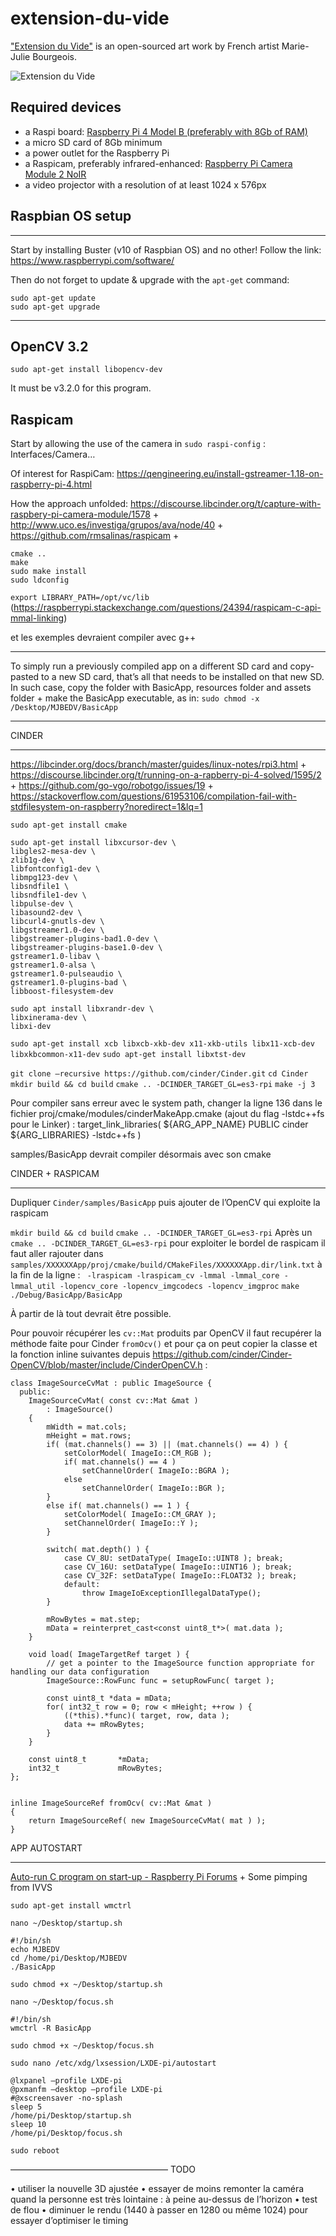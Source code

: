 # extension-du-vide
["Extension du Vide"](https://www.mariejuliebourgeois.fr/projets/extension-du-vide/) is an open-sourced art work by French artist Marie-Julie Bourgeois.

![Extension du Vide](https://www.mariejuliebourgeois.fr/wp-content/uploads/2021/10/EDV5.png)

## Required devices
* a Raspi board: [Raspberry Pi 4 Model B (preferably with 8Gb of RAM)](https://www.raspberrypi.com/products/raspberry-pi-4-model-b/)
* a micro SD card of 8Gb minimum
* a power outlet for the Raspberry Pi
* a Raspicam, preferably infrared-enhanced: [Raspberry Pi Camera Module 2 NoIR](https://www.raspberrypi.com/products/pi-noir-camera-v2/)
* a video projector with a resolution of at least 1024 x 576px


## Raspbian OS setup
_______________________________

Start by installing Buster (v10 of Raspbian OS) and no other! Follow the link: https://www.raspberrypi.com/software/

Then do not forget to update & upgrade with the `apt-get` command:

```
sudo apt-get update
sudo apt-get upgrade
```

________________________________


## OpenCV 3.2

`sudo apt-get install libopencv-dev`

It must be v3.2.0 for this program.


## Raspicam

Start by allowing the use of the camera in `sudo raspi-config` : Interfaces/Camera…

Of interest for RaspiCam:
https://qengineering.eu/install-gstreamer-1.18-on-raspberry-pi-4.html

How the approach unfolded:
https://discourse.libcinder.org/t/capture-with-raspbery-pi-camera-module/1578
+
http://www.uco.es/investiga/grupos/ava/node/40
+
https://github.com/rmsalinas/raspicam
+

```
cmake ..
make
sudo make install
sudo ldconfig   
```

`export LIBRARY_PATH=/opt/vc/lib` (https://raspberrypi.stackexchange.com/questions/24394/raspicam-c-api-mmal-linking)

et les exemples devraient compiler avec g++



______________________________

To simply run a previously compiled app on a different SD card and copy-pasted to a new SD card, that’s all that needs to be installed on that new SD.
In such case, copy the folder with BasicApp, resources folder and assets folder + make the BasicApp executable, as in:
`sudo chmod -x /Desktop/MJBEDV/BasicApp`

______________________________



CINDER
_______________________________

https://libcinder.org/docs/branch/master/guides/linux-notes/rpi3.html
+
https://discourse.libcinder.org/t/running-on-a-rapberry-pi-4-solved/1595/2
+
https://github.com/go-vgo/robotgo/issues/19
+
https://stackoverflow.com/questions/61953106/compilation-fail-with-stdfilesystem-on-raspberry?noredirect=1&lq=1


`sudo apt-get install cmake`

```
sudo apt-get install libxcursor-dev \
libgles2-mesa-dev \
zlib1g-dev \
libfontconfig1-dev \
libmpg123-dev \
libsndfile1 \
libsndfile1-dev \
libpulse-dev \
libasound2-dev \
libcurl4-gnutls-dev \
libgstreamer1.0-dev \
libgstreamer-plugins-bad1.0-dev \
libgstreamer-plugins-base1.0-dev \
gstreamer1.0-libav \
gstreamer1.0-alsa \
gstreamer1.0-pulseaudio \
gstreamer1.0-plugins-bad \
libboost-filesystem-dev
```

```
sudo apt install libxrandr-dev \
libxinerama-dev \
libxi-dev
```

`sudo apt-get install xcb libxcb-xkb-dev x11-xkb-utils libx11-xcb-dev libxkbcommon-x11-dev`
`sudo apt-get install libxtst-dev`

`git clone —recursive https://github.com/cinder/Cinder.git`
`cd Cinder`
`mkdir build && cd build`
`cmake .. -DCINDER_TARGET_GL=es3-rpi`
`make -j 3`


Pour compiler sans erreur avec le system path, changer la ligne 136 dans le fichier proj/cmake/modules/cinderMakeApp.cmake (ajout du flag -lstdc++fs pour le Linker) :
	target_link_libraries( ${ARG_APP_NAME} PUBLIC cinder ${ARG_LIBRARIES} -lstdc++fs )


samples/BasicApp devrait compiler désormais avec son cmake


CINDER + RASPICAM
_________________________________

Dupliquer `Cinder/samples/BasicApp` puis ajouter de l’OpenCV qui exploite la raspicam

`mkdir build && cd build`
`cmake .. -DCINDER_TARGET_GL=es3-rpi`
Après un `cmake .. -DCINDER_TARGET_GL=es3-rpi` pour exploiter le bordel de raspicam il faut aller rajouter dans `samples/XXXXXXApp/proj/cmake/build/CMakeFiles/XXXXXXApp.dir/link.txt` à  la fin de la ligne :
` -lraspicam -lraspicam_cv -lmmal -lmmal_core -lmmal_util -lopencv_core -lopencv_imgcodecs -lopencv_imgproc`
`make`
`./Debug/BasicApp/BasicApp`


À partir de là  tout devrait être possible.

Pour pouvoir récupérer les `cv::Mat` produits par OpenCV il faut recupérer la méthode faite pour Cinder `fromOcv()` et pour ça on peut copier la classe et la fonction inline suivantes depuis https://github.com/cinder/Cinder-OpenCV/blob/master/include/CinderOpenCV.h :

```
class ImageSourceCvMat : public ImageSource {
  public:
	ImageSourceCvMat( const cv::Mat &mat )
		: ImageSource()
	{
		mWidth = mat.cols;
		mHeight = mat.rows;
		if( (mat.channels() == 3) || (mat.channels() == 4) ) {
			setColorModel( ImageIo::CM_RGB );
			if( mat.channels() == 4 )
				setChannelOrder( ImageIo::BGRA );
			else
				setChannelOrder( ImageIo::BGR );
		}
		else if( mat.channels() == 1 ) {
			setColorModel( ImageIo::CM_GRAY );
			setChannelOrder( ImageIo::Y );
		}
		
		switch( mat.depth() ) {
			case CV_8U: setDataType( ImageIo::UINT8 ); break;
			case CV_16U: setDataType( ImageIo::UINT16 ); break;
			case CV_32F: setDataType( ImageIo::FLOAT32 ); break;
			default:
				throw ImageIoExceptionIllegalDataType();
		}

		mRowBytes = mat.step;
		mData = reinterpret_cast<const uint8_t*>( mat.data );
	}

	void load( ImageTargetRef target ) {
		// get a pointer to the ImageSource function appropriate for handling our data configuration
		ImageSource::RowFunc func = setupRowFunc( target );
		
		const uint8_t *data = mData;
		for( int32_t row = 0; row < mHeight; ++row ) {
			((*this).*func)( target, row, data );
			data += mRowBytes;
		}
	}
	
	const uint8_t		*mData;
	int32_t				mRowBytes;
};


inline ImageSourceRef fromOcv( cv::Mat &mat )
{
	return ImageSourceRef( new ImageSourceCvMat( mat ) );
}
```



APP AUTOSTART
______________________________

[Auto-run C program on start-up - Raspberry Pi Forums](https://forums.raspberrypi.com/viewtopic.php?t=126937)
+
Some pimping from IVVS

`sudo apt-get install wmctrl`

`nano ~/Desktop/startup.sh`

```
#!/bin/sh
echo MJBEDV
cd /home/pi/Desktop/MJBEDV
./BasicApp
```

`sudo chmod +x ~/Desktop/startup.sh`


`nano ~/Desktop/focus.sh`

```
#!/bin/sh
wmctrl -R BasicApp

sudo chmod +x ~/Desktop/focus.sh
```


`sudo nano /etc/xdg/lxsession/LXDE-pi/autostart`

```
@lxpanel —profile LXDE-pi
@pxmanfm —desktop —profile LXDE-pi
#@xscreensaver -no-splash
sleep 5
/home/pi/Desktop/startup.sh
sleep 10
/home/pi/Desktop/focus.sh
```

`sudo reboot`

——————————————————
TODO

• utiliser la nouvelle 3D ajustée
• essayer de moins remonter la caméra quand la personne est très lointaine : à peine au-dessus de l’horizon
• test de flou
• diminuer le rendu (1440 à passer en 1280 ou même 1024) pour essayer d’optimiser le timing 
